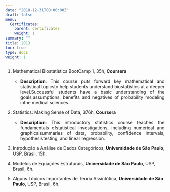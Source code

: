 ```yaml
---
date: "2018-12-31T00:00:00Z"
draft: false
menu:
  Certificates:
    parent: Certificates
    weight: 1
summary: ""
title: 2013
toc: true
type: docs
weight: 1
---
```


1. Mathematical Biostatistics BootCamp 1, 35h, **Coursera**
    - <p align="justify"><b>Description</b>: This course puts forward key mathematical and statistical topicsto help students understand biostatistics at a deeper level.Successful students have a basic understanding of the goals,assumptions, benefits and negatives of probability modeling inthe medical sciences.</p>

2. Statistics: Making Sense of Data, 376h, **Coursera**
    - <p align="justify"><b>Description</b>: This introductory statistics course teaches the fundamentals ofstatistical investigations, including numerical and graphicalsummaries of data, probability, confidence intervals, hypothesistesting, and linear regression.</p>

3. Introdução a Análise de Dados Categóricos, **Universidade de São Paulo**, USP, Brasil, 15h.

4. Modelos de Equações Estruturais, **Universidade de São Paulo**, USP, Brasil, 6h. 

5. Alguns Tópicos Importantes de Teoria Assintótica, **Universidade de São Paulo**, USP, Brasil, 6h.
